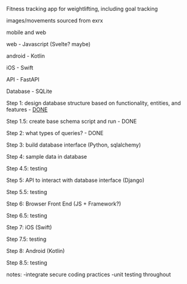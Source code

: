 Fitness tracking app for weightlifting, including goal tracking

images/movements sourced from exrx

mobile and web

web - Javascript (Svelte? maybe)

android - Kotlin

iOS - Swift

API - FastAPI

Database - SQLite

Step 1: design database structure based on functionality, entities, and features - [DONE](https://lucid.app/lucidchart/c0aad5fa-5bb7-4591-a7f3-d3564a27d0d6/edit?viewport_loc=-1636%2C-986%2C1867%2C1168%2C0_0&invitationId=inv_4a4db137-d1b7-4c66-b20b-95551b0d117f)

Step 1.5: create base schema script and run - DONE

Step 2: what types of queries? - DONE

Step 3: build database interface (Python, sqlalchemy)

Step 4: sample data in database

Step 4.5: testing

Step 5: API to interact with database interface (Django)

Step 5.5: testing

Step 6: Browser Front End (JS + Framework?)

Step 6.5: testing

Step 7: iOS (Swift)

Step 7.5: testing

Step 8: Android (Kotlin)

Step 8.5: testing

notes:
-integrate secure coding practices
-unit testing throughout
